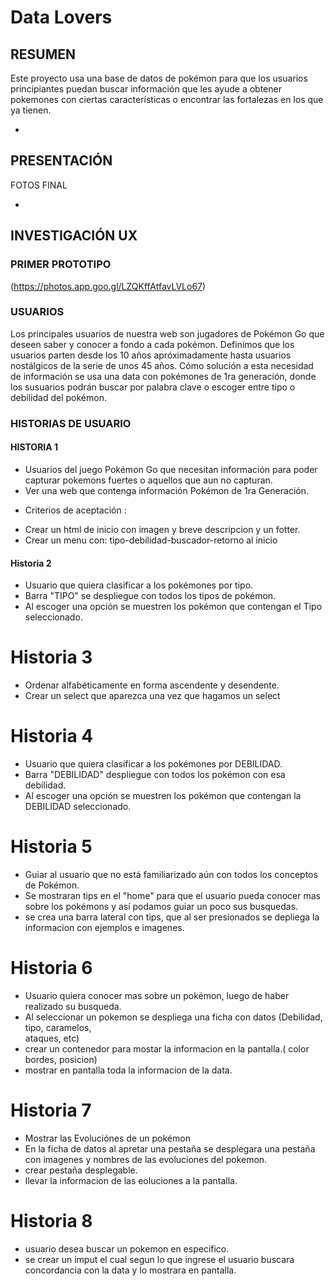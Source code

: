 # Data Lovers

## RESUMEN
Este proyecto usa una base de datos de pokémon para que los usuarios principiantes puedan buscar información que les ayude a obtener pokemones con ciertas características o encontrar las fortalezas en los que ya tienen.

* 

## PRESENTACIÓN
FOTOS FINAL

* 

## INVESTIGACIÓN UX 

 ### PRIMER PROTOTIPO 

   (https://photos.app.goo.gl/LZQKffAtfavLVLo67) 

 ### USUARIOS
   Los principales usuarios de nuestra web son jugadores de Pokémon Go que deseen saber y conocer a fondo a cada pokémon.
   Definimos que los usuarios parten desde los 10 años apróximadamente hasta usuarios nostálgicos de la serie de unos 45 años.
   Cómo solución a esta necesidad de información se usa una data con pokémones de 1ra generación, donde los susuarios podrán buscar por palabra clave o escoger entre tipo o debilidad del pokémon.

 ### HISTORIAS DE USUARIO

 #### HISTORIA 1 
 - Usuarios del juego Pokémon Go que necesitan información para poder capturar pokemons fuertes o aquellos que aun no capturan. 
 - Ver una web que contenga información Pokémon de 1ra Generación.
  * Criterios de aceptación : 
   - Crear un html de inicio con imagen y breve descripcion y un fotter.
   - Crear un menu con: tipo-debilidad-buscador-retorno al inicio

 #### Historia 2

 - Usuario que quiera clasificar a los pokémones por tipo.
 - Barra "TIPO" se despliegue con todos los tipos de pokémon.
 - Al escoger una opción se muestren los pokémon que contengan el Tipo seleccionado.

 # Historia 3

 - Ordenar alfabéticamente en forma ascendente y desendente.
 - Crear un select que aparezca una vez que hagamos un select

 # Historia 4
 - Usuario que quiera clasificar a los pokémones por DEBILIDAD.
 - Barra "DEBILIDAD" despliegue con todos los pokémon con esa debilidad.
 - Al escoger una opción se muestren los pokémon que contengan la DEBILIDAD seleccionado.
 
 # Historia 5
 - Guiar al usuario que no está familiarizado aún con todos los conceptos de Pokémon.
 - Se mostraran tips en el "home" para que el usuario pueda conocer mas sobre los pokémons y 
  así podamos guiar un poco sus busquedas.
 - se crea una barra lateral con tips, que al ser presionados se depliega la informacion con ejemplos e imagenes.

 # Historia 6
 - Usuario quiera conocer mas sobre un pokémon, luego de haber realizado su busqueda.
 - Al seleccionar un pokemon se despliega una ficha con datos (Debilidad, tipo, caramelos,  
  ataques, etc)
  - crear un contenedor para mostar la informacion en la pantalla.( color bordes, posicion)
  - mostrar en pantalla toda la informacion de la data.

 # Historia 7
 - Mostrar las Evoluciónes de un pokémon
 - En la ficha de datos al apretar una pestaña se desplegara una pestaña con imagenes y nombres de las evoluciones del pokemon.
 - crear pestaña desplegable.
 - llevar la informacion de las eoluciones a la pantalla.


 # Historia 8
 - usuario desea buscar un pokemon en especifico.
 - se crear un imput el cual segun lo que ingrese el usuario buscara concordancia con la data y lo mostrara en pantalla.